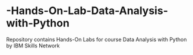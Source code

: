 # -Hands-On-Lab-Data-Analysis-with-Python
Repository contains Hands-On Labs for course Data Analysis with Python by IBM Skills Network 
